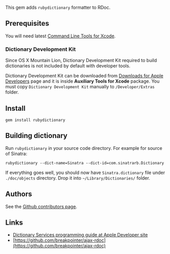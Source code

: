This gem adds `rubydictionary` formatter to RDoc.

## Prerequisites

You will need latest [Command Line Tools for Xcode](https://developer.apple.com/downloads/index.action).

### Dictionary Development Kit

Since OS X Mountain Lion, Dictionary Development Kit required to build dictionaries is not included by default with developer tools.

Dictionary Development Kit can be downloaded from [Downloads for Apple Developers](https://developer.apple.com/downloads/index.action) page and it is inside **Auxiliary Tools for Xcode** package. You must copy `Dictionary Development Kit` manually to `/Developer/Extras` folder.

## Install

    gem install rubydictionary

## Building dictionary

Run `rubydictionary` in your source code directory. For example for source of Sinatra:

    rubydictionary --dict-name=Sinatra --dict-id=com.sinatrarb.Dictionary

If everything goes well, you should now have `Sinatra.dictionary` file under `./doc/objects` directory. Drop it into `~/Library/Dictionaries/` folder.

## Authors

See the [Github contributors page](https://github.com/priithaamer/rubydictionary/contributors).

## Links

* [Dictionary Services programming guide at Apple Developer site](http://developer.apple.com/library/mac/documentation/UserExperience/Conceptual/DictionaryServicesProgGuide/index.html)
* [https://github.com/breakpointer/ajax-rdoc](https://github.com/breakpointer/ajax-rdoc)